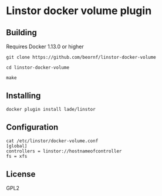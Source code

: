 # Linstor docker volume plugin

## Building

Requires Docker 1.13.0 or higher

`git clone https://github.com/beornf/linstor-docker-volume`

`cd linstor-docker-volume`

`make`

## Installing

`docker plugin install lade/linstor`

## Configuration

```
cat /etc/linstor/docker-volume.conf
[global]
controllers = linstor://hostnameofcontroller
fs = xfs
```

## License
GPL2

